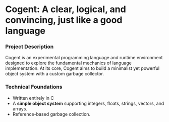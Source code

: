 # Cogent: A clear, logical, and convincing, just like a good language

### Project Description

Cogent is an experimental programming language and runtime environment designed to explore the fundamental mechanics of language implementation. At its core, Cogent aims to build a minimalist yet powerful object system with a custom garbage collector.

<!-- ### Key Design Principles

- **Atomic Design**: Inspired by quantum mechanics, where each object is a fundamental "particle" of computation
- **Memory Efficiency**: Custom garbage collection that mimics natural system optimization
- **Simplicity**: Focusing on core language mechanics rather than extensive feature sets -->

### Technical Foundations

- Written entirely in C
- A **simple object system** supporting integers, floats, strings, vectors, and arrays.
- Reference-based garbage collection.
<!-- - Minimal runtime overhead -->
<!-- - Potential for embedded systems and educational use -->